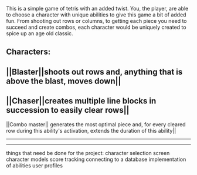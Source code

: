 This is a simple game of tetris with an added twist.
You, the player, are able to choose a character with unique abilities to give this game a bit of added fun.
From shooting out rows or columns, to getting each piece you need to succeed and create combos, each character would be uniquely created to spice up an age old classic.

Characters:
------
||Blaster||shoots out rows and, anything that is above the blast, moves down||
------
||Chaser||creates multiple line blocks in succession to easily clear rows||
-----
||Combo master|| generates the most optimal piece and, for every cleared row during this ability's activation, extends the duration of this ability||

-----
-----

things that need be done for the project:
character selection screen
character models
score tracking
connecting to a database
implementation of abilities
user profiles
